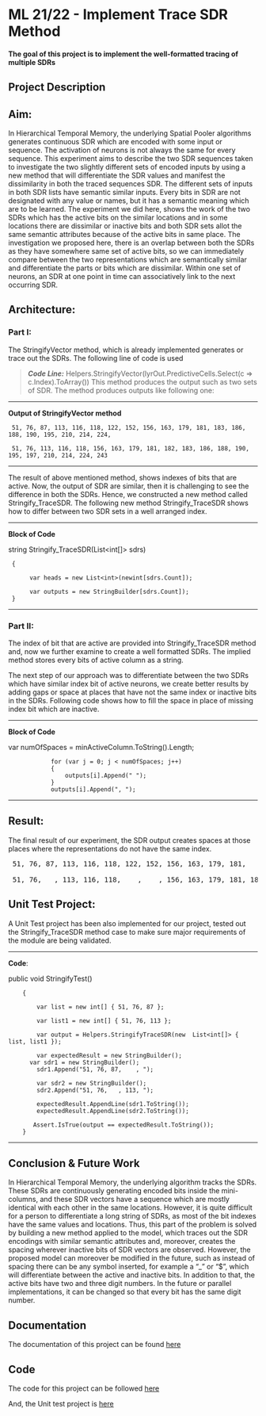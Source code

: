 # ML 21/22 - Implement Trace SDR Method

#### The goal of this project is to implement the well-formatted tracing of multiple SDRs 

## Project Description 
## Aim:
In Hierarchical Temporal Memory, the underlying Spatial Pooler algorithms generates continuous SDR which are encoded with some input or sequence. The activation of neurons is not always the same for every sequence. This experiment aims to describe the two SDR sequences  taken to investigate the two slightly different sets of encoded inputs by using a new method that will differentiate the SDR values and manifest the dissimilarity in both the traced sequences SDR. The different sets of inputs in both SDR lists have semantic similar inputs. Every bits in SDR are not designated with any value or names, but it has a semantic meaning which are to be learned. The experiment we did here, shows the work of the two SDRs which has the active bits on the similar locations and in some locations there are dissimilar or inactive bits and both SDR sets allot the same semantic attributes because of the active bits in same place. The investigation we proposed here, there is an overlap between both the SDRs as they have somewhere same set of active bits, so we can immediately compare between the two representations which are semantically similar and differentiate the parts or bits which are dissimilar. Within one set of neurons, an SDR at one point in time can associatively link to the next occurring SDR.

## Architecture:
### Part I:

The StringifyVector method, which is already implemented generates or trace out the SDRs. The following line of code is used

> **_Code Line:_**  Helpers.StringifyVector(lyrOut.PredictiveCells.Select(c => c.Index).ToArray())
This method produces the output such as two sets of SDR. The method produces outputs like following one:

---

**Output of StringifyVector method**

     51, 76, 87, 113, 116, 118, 122, 152, 156, 163, 179, 181, 183, 186, 188, 190, 195, 210, 214, 224, 

     51, 76, 113, 116, 118, 156, 163, 179, 181, 182, 183, 186, 188, 190, 195, 197, 210, 214, 224, 243

---
The result of above mentioned method, shows indexes of bits that are active. Now, the output of SDR are similar, then it is challenging to see the difference in both the SDRs. Hence, we constructed a new method called Stringify_TraceSDR. The following new method Stringify_TraceSDR shows how to differ between two SDR sets in a well arranged index.

---
**Block of Code**

string Stringify_TraceSDR(List<int[]> sdrs)

     {

          var heads = new List<int>(newint[sdrs.Count]);

          var outputs = new StringBuilder[sdrs.Count]);
     }
---

### Part II:

The index of bit that are active are provided into Stringify_TraceSDR method and, now we further examine to create a well formatted SDRs. The implied method stores every bits of active column as a string. 

The next step of our approach was to differentiate between the two SDRs which have similar index bit of active neurons, we create better results by adding gaps or space at places that have not the same index or inactive bits in the SDRs. Following code shows how to fill the space in place of missing index bit which are inactive. 

---

**Block of Code**


var numOfSpaces = minActiveColumn.ToString().Length; 

                for (var j = 0; j < numOfSpaces; j++)
                {
                    outputs[i].Append(" ");
                }
                outputs[i].Append(", ");
---

## Result:
The final result of our experiment, the SDR output creates spaces at those places where the representations do not have the same index. 

<pre>
 51, 76, 87, 113, 116, 118, 122, 152, 156, 163, 179, 181,    , 183, 186, 188, 190, 195,    , 210, 214, 224,   ,

 51, 76,   , 113, 116, 118,    ,    , 156, 163, 179, 181, 182, 183, 186, 188, 190, 195, 197, 210, 214, 224, 243
</pre>

## Unit Test Project:
A Unit Test project has been also implemented for our project, tested out the Stringify_TraceSDR method case to make sure major requirements of the module are being validated.

---
**Code**:

public void StringifyTest()

        {

            var list = new int[] { 51, 76, 87 };

            var list1 = new int[] { 51, 76, 113 };

            var output = Helpers.StringifyTraceSDR(new  List<int[]> { list, list1 });

            var expectedResult = new StringBuilder();
          var sdr1 = new StringBuilder();
            sdr1.Append("51, 76, 87,    , ");

            var sdr2 = new StringBuilder();
            sdr2.Append("51, 76,   , 113, ");

            expectedResult.AppendLine(sdr1.ToString());
            expectedResult.AppendLine(sdr2.ToString());

           Assert.IsTrue(output == expectedResult.ToString());
        }



---

## Conclusion & Future Work

In Hierarchical Temporal Memory, the underlying algorithm tracks the SDRs. These SDRs are continuously generating encoded bits inside the  mini-columns, and these SDR vectors have a sequence which are mostly identical with each other in the same locations. However, it is quite difficult for a person to differentiate a long string of SDRs, as most of the bit indexes have the same values and locations. Thus, this part of the problem is solved by building a new method applied to the model, which traces out the SDR encodings with similar semantic attributes and, moreover, creates the spacing wherever inactive bits of SDR vectors are observed. However, the proposed model can moreover be modified in the future, such as instead of spacing there can be any symbol inserted, for example a “_” or “$”, which will differentiate between the active and inactive bits.  In addition to that, the active bits have two and three digit numbers. In the future or parallel implementations, it can be changed so that every bit has the same digit number. 


## Documentation

The documentation of this project can be found [here](https://github.com/aishincp/neocortexapi/blob/Infinity/My_Project/Documentation/Implement_Trace_SDR_Method.docx)

## Code

The code for this project can be followed [here](https://github.com/aishincp/neocortexapi/tree/Infinity/My_Project/Trace_SDR_Method/Trace_SDR)

And, the Unit test project is [here](https://github.com/aishincp/neocortexapi/tree/Infinity/My_Project/Trace_SDR_Method/Trace_SDR.UnitTests)
